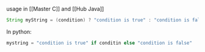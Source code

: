 usage in [[Master C]] and [[Hub Java]] 
```java
String myString = (condition) ? "condition is true" : "condition is false"
```

In python:
```python
mystring = "condition is true" if conditin else "condition is false"
```
